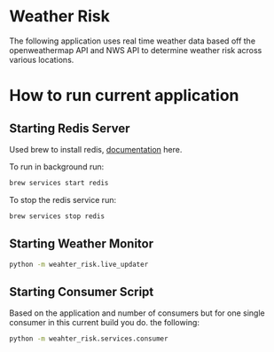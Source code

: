 # Weather Risk

The following application uses real time weather data based off the openweathermap API and NWS API to determine weather risk across various locations.

# How to run current application

## Starting Redis Server
Used brew to install redis, [documentation](<https://redis.io/docs/latest/operate/oss_and_stack/install/archive/install-redis/install-redis-on-mac-os/>) here.

To run in background run:
```zsh
brew services start redis
```
To stop the redis service run:
```zsh
brew services stop redis
```

## Starting Weather Monitor

```zsh
python -m weahter_risk.live_updater
```

## Starting Consumer Script

Based on the application and number of consumers but for one single consumer in this current build you do. the following:

```zsh
python -m weahter_risk.services.consumer
```